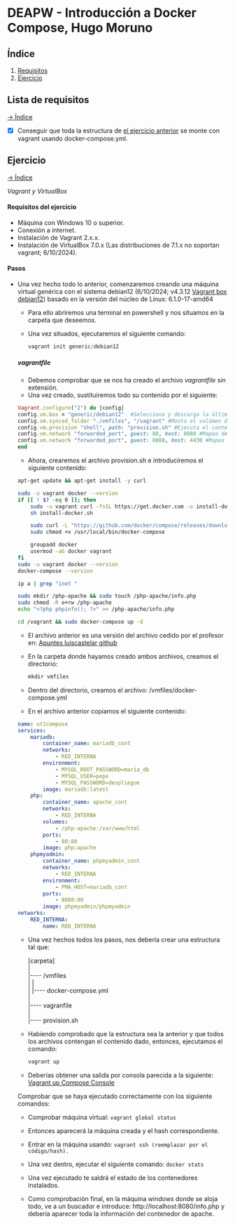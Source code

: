 # DEAPW - Introducción a Docker Compose, Hugo Moruno

## Índice

1. [Requisitos](#lista-de-requisitos)
2. [Ejercicio](#base-del-ejercicio)


## Lista de requisitos 

[-> Índice](#índice)

- [x] Conseguir que toda la estructura de [el ejercicio anterior](../ut1-Docker/README.md) se monte con vagrant usando docker-compose.yml.

## Ejercicio 

[-> Índice](#índice)

*Vagrant y VirtualBox*

#### Requisitos del ejercicio

- Máquina con Windows 10 o superior.
- Conexión a internet.
- Instalación de Vagrant 2.x.x.
- Instalación de VirtualBox 7.0.x (Las distribuciones de 7.1.x no soportan vagrant; 6/10/2024).

#### Pasos

- Una vez hecho todo lo anterior, comenzaremos creando una máquina virtual genérica con el sistema debian12 (6/10/2024; v4.3.12 [Vagrant box debian12](https://app.vagrantup.com/generic/boxes/debian12)) basado en la versión del núcleo de Linux: 6.1.0-17-amd64

    - Para ello abriremos una terminal en powershell y nos situamos en la carpeta que deseemos.
    - Una vez situados, ejecutaremos el siguiente comando:

        ```powershell
        vagrant init generic/debian12
        ```

    ##### vagrantfile

    - Debemos comprobar que se nos ha creado el archivo *vagrantfile* sin extensión.
    - Una vez creado, sustituiremos todo su contenido por el siguiente:

    ```ruby
    Vagrant.configure("2") do |config|
    config.vm.box = "generic/debian12"  #Selecciona y descarga la última versión de debian12
    config.vm.synced_folder "./vmfiles", "/vagrant" #Monta el volúmen de la MV en el directorio del contenedor
    config.vm.provision "shell", path: "provision.sh" #Ejecuta el contenido del archivo provision.sh en la máquina recién creada
    config.vm.network "forwarded_port", guest: 80, host: 8080 #Mapeo del puerto 80 (puerto para acceder a php-apache desde el mundo).
    config.vm.network "forwarded_port", guest: 8080, host: 4430 #Mapeo del puerto 8080 (puerto para acceder a phpMyAdmin desde el mundo).
    end
    ```

    - Ahora, crearemos el archivo provision.sh e introduciremos el siguiente contenido:

    ```bash
    apt-get update && apt-get install -y curl

    sudo -u vagrant docker --version
    if [[ ! $? -eq 0 ]]; then
        sudo -u vagrant curl -fsSL https://get.docker.com -o install-docker.sh
        sh install-docker.sh

        sudo curl -L "https://github.com/docker/compose/releases/download/v2.20.2/docker-compose-$(uname -s)-$(uname -m)" -o /usr/local/bin/docker-compose
        sudo chmod +x /usr/local/bin/docker-compose

        groupadd docker
        usermod -aG docker vagrant
    fi
    sudo -u vagrant docker --version
    docker-compose --version

    ip a | grep "inet "

    sudo mkdir /php-apache && sudo touch /php-apache/info.php
    sudo chmod -R o+rw /php-apache
    echo "<?php phpinfo(); ?>" >> /php-apache/info.php

    cd /vagrant && sudo docker-compose up -d
    ```

    - El archivo anterior es una versión del archivo cedido por el profesor en: [Apuntes luiscastelar github](https://github.com/luiscastelar/clases24_25/blob/main/comun/docker.md#preparaci%C3%B3n-para-aula)

    - En la carpeta donde hayamos creado ambos archivos, creamos el directorio:

        ```powershell
        mkdir vmfiles 
        ```

    - Dentro del directorio, creamos el archivo: /vmfiles/docker-compose.yml

    - En el archivo anterior copiamos el siguiente contenido:

    ```yml
    name: ut1compose
    services:
        mariadb:
            container_name: mariadb_cont
            networks:
                - RED_INTERNA
            environment:
                - MYSQL_ROOT_PASSWORD=maria_db
                - MYSQL_USER=pepe
                - MYSQL_PASSWORD=despliegue
            image: mariadb:latest
        php:
            container_name: apache_cont
            networks:
                - RED_INTERNA
            volumes:
                - /php-apache:/var/www/html
            ports:
                - 80:80
            image: php:apache
        phpmyadmin:
            container_name: phpmyadmin_cont
            networks:
                - RED_INTERNA
            environment:
                - PMA_HOST=mariadb_cont
            ports:
                - 8080:80
            image: phpmyadmin/phpmyadmin
    networks:
        RED_INTERNA:
            name: RED_INTERNA
    ```

    - Una vez hechos todos los pasos, nos debería crear una estructura tal que:

        [carpeta]  
        |  
        |---- /vmfiles  
        |     |  
        |     |---- docker-compose.yml  
        |  
        |---- vagranfile  
        |  
        |---- provision.sh  

    - Habiendo comprobado que la estructura sea la anterior y que todos los archivos contengan el contenido dado, entonces, ejecutamos el comando:

        ```powershell
        vagrant up
        ```

    - Deberías obtener una salida por consola parecida a la siguiente: [Vagrant up Compose Console](./documents/vagrant-up.txt)

    Comprobar que se haya ejecutado correctamente con los siguiente comandos:  
    - Comprobar máquina virtual:
            ```
            vagrant global status
            ```  

    - Entonces aparecerá la máquina creada y el hash correspondiente.  
    - Entrar en la máquina usando:
            ```
                vagrant ssh (reemplazar por el código/hash).
            ```

    - Una vez dentro, ejecutar el siguiente comando:
            ```
                docker stats
            ```

    - Una vez ejecutado te saldrá el estado de los contenedores instalados.
    - Como comprobación final, en la máquina windows donde se aloja todo, ve a un buscador e introduce: http://localhost:8080/info.php y debería aparecer toda la información del contenedor de apache.
